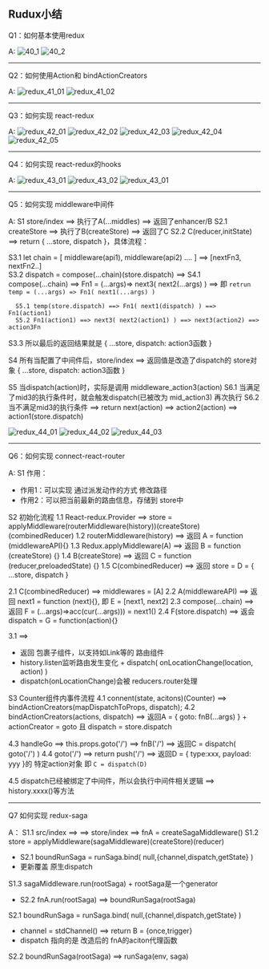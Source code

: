 ## Rudux小结

Q1：如何基本使用redux

A:
![40_1](https://s4.ax1x.com/2022/02/10/HtzQeO.png)
![40_2](https://s4.ax1x.com/2022/02/10/HtzU6P.png)

-----------------------------
Q2：如何使用Action和 bindActionCreators

A:
![redux_41_01](https://s4.ax1x.com/2022/02/14/HcE1zQ.png)
![redux_41_02](https://s4.ax1x.com/2022/02/14/HcEbwt.png)

-----------------------------
Q3：如何实现 react-redux

A:
![redux_42_01](https://s4.ax1x.com/2022/02/14/HcVxN6.jpg)
![redux_42_02](https://s4.ax1x.com/2022/02/14/HcZu8S.jpg)
![redux_42_03](https://s4.ax1x.com/2022/02/14/HcZY5V.jpg)
![redux_42_04](https://s4.ax1x.com/2022/02/14/HcZDbR.jpg)
![redux_42_05](https://s4.ax1x.com/2022/02/14/HcZWxe.jpg)

-----------------------------
Q4：如何实现 react-redux的hooks

A:
![redux_43_01](https://s4.ax1x.com/2022/02/14/HcemZR.png)
![redux_43_02](https://s4.ax1x.com/2022/02/14/HceMi6.png)
![redux_43_01](https://s4.ax1x.com/2022/02/14/HceNdI.png)

-----------------------------
Q5：如何实现 middleware中间件

A:
S1    store/index ==> 执行了A(...middles) ==> 返回了enhancer/B
S2.1  createStore ==> 执行了B(createStore) ==> 返回了C
S2.2 C(reducer,initState) ==>  return { ...store, dispatch }，具体流程：

  S3.1 let chain = [ middleware(api1), middleware(api2) .... ] ==>  [nextFn3, nextFn2..]  
  S3.2 dispatch = compose(...chain)(store.dispatch) ==> 
    S4.1 compose(...chain) ==> Fn1 =  (...args)=> next3( next2(...args) ) ==> 
    即 `retrun temp = (...args) => Fn1( next1(...args) )`
    
      S5.1 temp(store.dispatch) ==> Fn1( next1(dispatch) ) ==> Fn1(action1)
      S5.2 Fn1(action1) ==> next3( next2(action1) ) ==> next3(action2) ==> action3Fn

  S3.3 所以最后的返回结果就是 { ...store, dispatch: action3函数 }

S4 所有当配置了中间件后，store/index ==> 返回值是改造了dispatch的 store对象 { ...store, dispatch: action3函数 }

S5 当dispatch(action)时，实际是调用 middleware_action3(action)
  S6.1 当满足了mid3的执行条件时，就会触发dispatch(已被改为 mid_action3) 再次执行
  S6.2 当不满足mid3的执行条件 ==> return next(action) ==> action2(action) ==> action1(store.dispatch)

![redux_44_01](https://s4.ax1x.com/2022/02/15/H2N60I.png)
![redux_44_02](https://s4.ax1x.com/2022/02/15/H2N7Bn.png)
![redux_44_03](https://s4.ax1x.com/2022/02/15/H2Nxc4.jpg)

-----------------------------
Q6：如何实现 connect-react-router

A:
S1 作用：
  - 作用1：可以实现 通过派发动作的方式 修改路径
  - 作用2：可以把当前最新的路由信息，存储到 store中

S2 初始化流程
1.1  React-redux.Provider ==> store = applyMiddleware(routerMiddleware(history))(createStore)(combinedReducer)
  1.2 routerMiddleware(history) ==> 返回 A = function (middlewareAPI){}
  1.3 Redux.applyMiddleware(A) ==> 返回 B = function (createStore) {}
  1.4 B(createStore) ==> 返回 C = function (reducer,preloadedState) {}
  1.5 C(combinedReducer) ==> 返回 store = D =  { ...store, dispatch }

2.1 C(combinedReducer) ==> middlewares = [A]
  2.2 A(middlewareAPI) ==> 返回 next1 =  function (next){}, 即 E = [next1, next2]
  2.3 compose(...chain) ==> 返回 F = (...args)=>acc(cur(...args))) = next1()
  2.4 F(store.dispatch) ==> 返会 dispatch = G =  function(action){}


3.1 <ConnectedRouter history /> ==> 
  - 返回 <Router history={history}>包裹子组件，以支持如Link等的 路由组件
  - history.listen监听路由发生变化 + dispatch( onLocationChange(location, action) )
  - dispatch(onLocationChange)会被 reducers.router处理


S3 Counter组件内事件流程
4.1 connent(state, acitons)(Counter) ==>  bindActionCreators(mapDispatchToProps, dispatch);
  4.2 bindActionCreators(actions, dispatch) ==> 返回A = { goto: fnB(...args) } +           actionCreator = goto 且  dispatch = store.dispatch

4.3 handleGo ==> this.props.goto('/') ==> fnB('/') ==> 返回C = dispatch( goto('/') )
  4.4 goto('/') ==> return push('/') ==> 返回D = { type:xxx, payload: yyy }的 特定action对象
即 `C = dispatch(D)`

4.5 dispatch已经被绑定了中间件，所以会执行中间件相关逻辑 ==> history.xxxx()等方法
 
 -----------------------------
Q7 如何实现 redux-saga

A：
S1.1  src/index ==> <Provider store={store}> ==> store/index ==> fnA = createSagaMiddleware() 
S1.2  store = applyMiddleware(sagaMiddleware)(createStore)(reducer) 
  - S2.1 boundRunSaga = runSaga.bind( null,{channel,dispatch,getState} )
  - 更新覆盖 原生dispatch

S1.3 sagaMiddleware.run(rootSaga) + rootSaga是一个generator
  - S2.2  fnA.run(rootSaga) ==> boundRunSaga(rootSaga)


S2.1  boundRunSaga = runSaga.bind( null,{channel,dispatch,getState} )
  - channel = stdChannel() ==> return B = {once,trigger}
  - dispatch 指向的是 改造后的 fnA的aciton代理函数

S2.2 boundRunSaga(rootSaga) ==> runSaga(env, saga)
  

